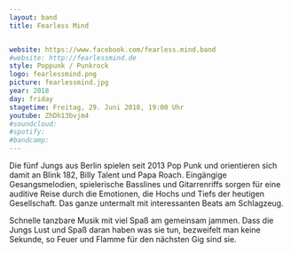 ```yaml
---
layout: band
title: Fearless Mind


website: https://www.facebook.com/fearless.mind.band
#website: http://fearlessmind.de
style: Poppunk / Punkrock
logo: fearlessmind.png
picture: fearlessmind.jpg
year: 2018
day: friday
stagetime: Freitag, 29. Juni 2018, 19:00 Uhr
youtube: ZhDh13bvjm4
#soundcloud:
#spotify:
#bandcamp:
---
```


Die fünf Jungs aus Berlin spielen seit 2013 Pop Punk und orientieren sich
damit an Blink 182, Billy Talent und Papa Roach. Eingängige Gesangsmelodien,
spielerische Basslines und Gitarrenriffs sorgen für eine auditive Reise durch
die Emotionen, die Hochs und Tiefs der heutigen Gesellschaft. Das ganze
untermalt mit interessanten Beats am Schlagzeug.

Schnelle tanzbare Musik mit viel Spaß am gemeinsam jammen. Dass die Jungs Lust
und Spaß daran haben was sie tun, bezweifelt man keine Sekunde, so Feuer und
Flamme für den nächsten Gig sind sie.
